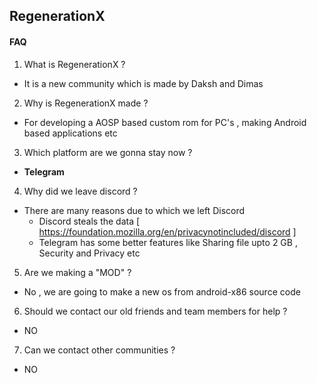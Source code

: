 ## RegenerationX

#### FAQ

1) What is RegenerationX ?
- It is a new community which is made by Daksh and Dimas

2) Why is RegenerationX made ?
- For developing a AOSP based custom rom for PC's , making Android based applications etc

3) Which platform are we gonna stay now ?
- **Telegram**

4) Why did we leave discord ?
- There are many reasons due to which we left Discord
  * Discord steals the data [ https://foundation.mozilla.org/en/privacynotincluded/discord ]
  * Telegram has some better features like Sharing file upto 2 GB , Security and Privacy etc

5) Are we making a "MOD" ?
- No , we are going to make a new os from android-x86 source code

6) Should we contact our old friends and team members for help ?
- NO

7) Can we contact other communities ?
- NO
